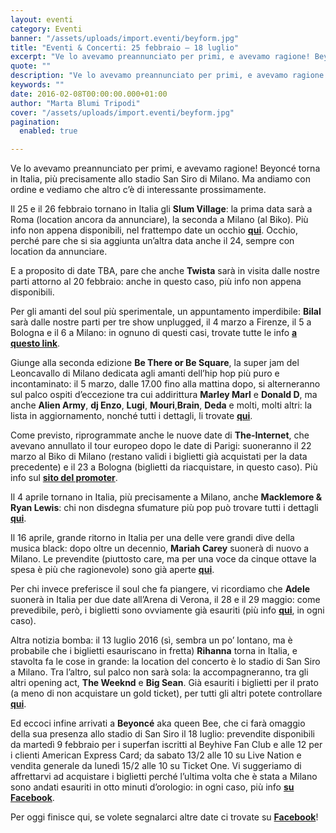 ```yaml
---
layout: eventi
category: Eventi
banner: "/assets/uploads/import.eventi/beyform.jpg"
title: "Eventi & Concerti: 25 febbraio – 18 luglio"
excerpt: "Ve lo avevamo preannunciato per primi, e avevamo ragione! Beyoncé torna in Italia, più precisamente allo stadio San Siro di Milano. Ma andiamo con ordine e vediamo che altro c’è di interessante prossimamente. Il 25 e il 26 febbraio tornano in Italia gli Slum Village: la prima data sarà a Roma (location ancora da annunciare), [&hellip"
quote: ""
description: "Ve lo avevamo preannunciato per primi, e avevamo ragione! Beyoncé torna in Italia, più precisamente allo stadio San Siro di Milano. Ma andiamo con ordine e vediamo che altro c’è di interessante prossimamente. Il 25 e il 26 febbraio tornano in Italia gli Slum Village: la prima data sarà a Roma (location ancora da annunciare), [&hellip"
keywords: ""
date: 2016-02-08T00:00:00.000+01:00
author: "Marta Blumi Tripodi"
cover: "/assets/uploads/import.eventi/beyform.jpg"
pagination:
  enabled: true

---
```


[](https://hotmc.com/wp-content/uploads/2016/02/beyform.jpg)

Ve lo avevamo preannunciato per primi, e avevamo ragione! Beyoncé torna in Italia, più precisamente allo stadio San Siro di Milano. Ma andiamo con ordine e vediamo che altro c’è di interessante prossimamente.

Il 25 e il 26 febbraio tornano in Italia gli **Slum Village**: la prima data sarà a Roma (location ancora da annunciare), la seconda a Milano (al Biko). Più info non appena disponibili, nel frattempo date un occhio **[qui](https://www.facebook.com/slumvillageofficial/photos/a.397144350367178.93255.389418951139718/943445779070363/?type=3&theater)**. Occhio, perché pare che si sia aggiunta un’altra data anche il 24, sempre con location da annunciare.

E a proposito di date TBA, pare che anche **Twista** sarà in visita dalle nostre parti attorno al 20 febbraio: anche in questo caso, più info non appena disponibili.

Per gli amanti del soul più sperimentale, un appuntamento imperdibile: **Bilal** sarà dalle nostre parti per tre show unplugged, il 4 marzo a Firenze, il 5 a Bologna e il 6 a Milano: in ognuno di questi casi, trovate tutte le info **[a questo link](http://www.hubmusicfactory.com/news/453/bilal-tour-unplugged)**.

Giunge alla seconda edizione **Be There or Be Square**, la super jam del Leoncavallo di Milano dedicata agli amanti dell’hip hop più puro e incontaminato: il 5 marzo, dalle 17.00 fino alla mattina dopo, si alterneranno sul palco ospiti d’eccezione tra cui addirittura **Marley Marl** e **Donald D**, ma anche **Alien Army**, **dj Enzo**, **Lugi**, **Mouri**,**Brain**, **Deda** e molti, molti altri: la lista in aggiornamento, nonché tutti i dettagli, li trovate **[qui](https://www.facebook.com/events/804686586343050/)**.

Come previsto, riprogrammate anche le nuove date di **The-Internet**, che avevano annullato il tour europeo dopo le date di Parigi: suoneranno il 22 marzo al Biko di Milano (restano validi i biglietti già acquistati per la data precedente) e il 23 a Bologna (biglietti da riacquistare, in questo caso). Più info sul **[sito del promoter](http://www.comcerto.it/)**.

Il 4 aprile tornano in Italia, più precisamente a Milano, anche **Macklemore & Ryan Lewis**: chi non disdegna sfumature più pop può trovare tutti i dettagli **[qui](http://www.vivoconcerti.com/artisti/macklemore-and-ryan-lewis)**.

Il 16 aprile, grande ritorno in Italia per una delle vere grandi dive della musica black: dopo oltre un decennio, **Mariah Carey** suonerà di nuovo a Milano. Le prevendite (piuttosto care, ma per una voce da cinque ottave la spesa è più che ragionevole) sono già aperte **[qui](http://www.ticketone.it/mariah-carey-biglietti.html?affiliate=ITT&doc=artistPages%2Ftickets&fun=artist&action=tickets&erid=1557836&kuid=461423)**.

Per chi invece preferisce il soul che fa piangere, vi ricordiamo che **Adele** suonerà in Italia per due date all’Arena di Verona, il 28 e il 29 maggio: come prevedibile, però, i biglietti sono ovviamente già esauriti (più info **[qui](http://www.dalessandroegalli.com/events/372/adele)**, in ogni caso).

Altra notizia bomba: il 13 luglio 2016 (sì, sembra un po’ lontano, ma è probabile che i biglietti esauriscano in fretta) **Rihanna** torna in Italia, e stavolta fa le cose in grande: la location del concerto è lo stadio di San Siro a Milano. Tra l’altro, sul palco non sarà sola: la accompagneranno, tra gli altri opening act, **The Weeknd** e **Big Sean**. Già esauriti i biglietti per il prato (a meno di non acquistare un gold ticket), per tutti gli altri potete controllare **[qui](https://www.livenation.it/show/788444/rihanna-anti-world-tour/milano/2016-07-13/it)**.

Ed eccoci infine arrivati a **Beyoncé** aka queen Bee, che ci farà omaggio della sua presenza allo stadio di San Siro il 18 luglio: prevendite disponibili da martedì 9 febbraio per i superfan iscritti al Beyhive Fan Club e alle 12 per i clienti American Express Card; da sabato 13/2 alle 10 su Live Nation e vendita generale da lunedì 15/2 alle 10 su Ticket One. Vi suggeriamo di affrettarvi ad acquistare i biglietti perché l’ultima volta che è stata a Milano sono andati esauriti in otto minuti d’orologio: in ogni caso, più info **[su Facebook](https://www.facebook.com/events/1668905290064018/)**.

Per oggi finisce qui, se volete segnalarci altre date ci trovate su **[Facebook](https://www.facebook.com/hotmcmag)**!